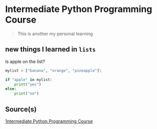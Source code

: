 # Intermediate Python Programming Course

> This is another my personal learning

## new things I learned in `lists`

Is apple on the list?

```python
mylist = ["banana", "orange", "pineapple"]\

if "apple" in mylist:
    print("yes")
else:
    print("no")
```

## Source(s)

[1ntermediate Python Programming Course](https://www.youtube.com/watch?v=HGOBQPFzWKo)
